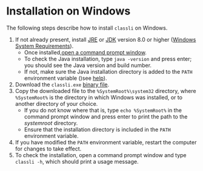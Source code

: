 # Installation on Windows

The following steps describe how to install `classli` on Windows.

1. If not already present, install [JRE](https://docs.oracle.com/javase/8/docs/technotes/guides/install/windows_jre_install.html#CHDEDHAJ) or [JDK](https://docs.oracle.com/javase/8/docs/technotes/guides/install/windows_jdk_install.html#CHDEBCCJ) version 8.0 or higher ([Windows System Requirements](https://docs.oracle.com/javase/8/docs/technotes/guides/install/windows_system_requirements.html)).
    - Once installed,[open a command prompt window](http://windows.microsoft.com/en-gb/windows-vista/open-a-command-prompt-window).
    - To check the Java installation, type `java -version` and press enter; you should see the Java version and build number.
    - If not, make sure the Java installation directory is added to the `PATH` environment variable ()see [help](https://java.com/en/download/help/path.xml)).
2. Download the `classli.exe` [binary file](https://builds.cs.st-andrews.ac.uk/job/digitising_scotland/lastSuccessfulBuild/artifact/record_classification/target/classli.exe).
3. Copy the downloaded file to the `%SystemRoot%\system32` directory, where `%SystemRoot%` is the directory in which Windows was installed, or to another directory of your choice.
    - If you do not know where that is, type `echo %SystemRoot%` in the command prompt window and press enter to print the path to the _systemroot_ directory.
    - Ensure that the installation directory is included in the `PATH` environment variable.
4. If you have modified the `PATH` environment variable, restart the computer for changes to take effect.
5. To check the installation, open a command prompt window and type `classli -h`, which should print a usage message.

